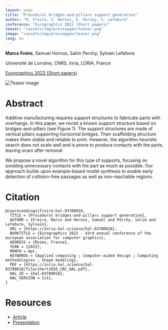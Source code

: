 ```yaml
---
layout: page
title: "Procedural bridges-and-pillars support generation"
author: "M. Freire, S. Hornus, S. Perchy, S. Lefebvre"
conference: "Eurographics 2022 (Short papers)"
teaser: "/assets/img/procsupgen/teaser.png"
image: "/assets/img/procsupgen/teaser.png"
lang: en
---
```


**Marco Freire**, Samuel Hornus, Salim Perchy, Sylvain Lefebvre

Université de Lorraine, CNRS, Inria, LORIA, France

[Eurographics 2022 (Short papers)](https://eg2022.univ-reims.fr/)

![Teaser image](/assets/img/procsupgen/teaser.png)

# Abstract
Additive manufacturing requires support structures to fabricate parts with overhangs. In this paper, we revisit a known support structure based on bridges-and-pillars (see Figure 1). The support structures are made of vertical pillars supporting horizontal bridges. Their scaffolding structure makes them stable and reliable to print. However, the algorithm heuristic search does not scale well and is prone to produce contacts with the parts, leaving scars after removal.

We propose a novel algorithm for this type of supports, focusing on avoiding unnecessary contacts with the part as much as possible. Our approach builds upon example-based model synthesis to enable early detection of collision-free passages as well as non-reachable regions.

# Citation
    @inproceedings{freire:hal-03700018,
      TITLE = {Procedural bridges-and-pillars support generation},
      AUTHOR = {Freire, Marco and Hornus, Samuel and Perchy, Salim and Lefebvre, Sylvain},
      URL = {https://inria.hal.science/hal-03700018},
      BOOKTITLE = {Eurographics 2022 - 43rd annual conference of the european association for computer graphics},
      ADDRESS = {Reims, France},
      YEAR = {2022},
      MONTH = Apr,
      KEYWORDS = {Applied computing ; Computer-aided design ; Computing methodologies ; Shape modeling},
      PDF = {https://inria.hal.science/hal-03700018/file/short1026_CRC_HAL.pdf},
      HAL_ID = {hal-03700018},
      HAL_VERSION = {v1},
    }

# Resources
- [Article](https://inria.hal.science/hal-03700018v1)
- [Presentation](https://youtu.be/qIaaVgvc0-A)
